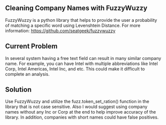 ## Cleaning Company Names with FuzzyWuzzy
FuzzyWuzzy is a python library that helps to provide the user a probability of matching a specific word using Levenshtein Distance. 
For more information: https://github.com/seatgeek/fuzzywuzzy

## Current Problem
In several system having a free text field can result in many similar company name. For example, you can have Intel with multiple
abbreviations like Intel Corp, Intel Americas, Intel Inc, and etc. This could make it difficult to complete an analysis. 

## Solution
Use FuzzyWuzzy and utilize the fuzz.token_set_ration() function in the library that is not case sensitive. Also I would suggest
using company names without any Inc or Corp at the end to help improve accuracy of the library. In addition, companies with short names
could have false positives. 
